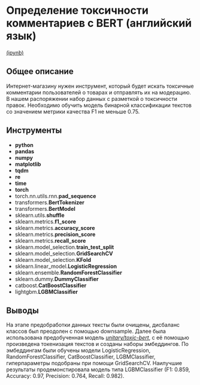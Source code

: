 # Определение токсичности комментариев с BERT (английский язык)
[(ipynb)](https://github.com/agamai/Portfolio/blob/main/Toxicity_bert/toxic_bert.ipynb)

## Общее описание
Интернет-магазину нужен инструмент, который будет искать токсичные комментарии пользователей о товарах и отправлять их на модерацию. В нашем распоряжении набор данных с разметкой о токсичности правок. Необходимо обучить модель бинарной классификации текстов со значением метрики качества F1 не меньше 0.75.

## Инструменты
* **python**
* **pandas**
* **numpy**
* **matplotlib**
* **tqdm**
* **re**
* **time**
* **torch**
* torch.nn.utils.rnn.**pad_sequence**
* transformers.**BertTokenizer**
* transformers.**BertModel**
* sklearn.utils.**shuffle**
* sklearn.metrics.**f1_score**
* sklearn.metrics.**accuracy_score**
* sklearn.metrics.**precision_score**
* sklearn.metrics.**recall_score**
* sklearn.model_selection.**train_test_split**
* sklearn.model_selection.**GridSearchCV**
* sklearn.model_selection.**KFold**
* sklearn.linear_model.**LogisticRegression**
* sklearn.ensemble.**RandomForestClassifier**
* sklearn.dummy.**DummyClassifier**
* catboost.**CatBoostClassifier**
* lightgbm.**LGBMClassifier**

## Выводы
На этапе предобработки данных тексты были очищены, дисбаланс классов был преодолен с помощью downsample. Далее была использована предобученная модель [*unitary/toxic-bert*](https://huggingface.co/unitary/toxic-bert), с её помощью произведена токенизация текстов и созданы наборы эмбеддингов. По эмбеддингам были обучены модели LogisticRegression, RandomForestClassifier, CatBoostClassifier, LGBMClassifier, гиперпараметры подобраны при помощи GridSearchCV. Наилучшие результаты продемонстировала модель типа LGBMClassifier (F1: 0.859, Accuracy: 0.97, Precision: 0.764, Recall: 0.982).
